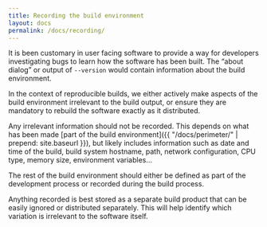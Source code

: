 ```yaml
---
title: Recording the build environment
layout: docs
permalink: /docs/recording/
---
```


It is been customary in user facing software to provide a way for
developers investigating bugs to learn how the software has been
built. The “about dialog” or output of `--version` would contain
information about the build environment.

In the context of reproducible builds, we either actively make aspects
of the build environment irrelevant to the build output, or ensure they
are mandatory to rebuild the software exactly as it distributed.

Any irrelevant information should not be recorded. This depends on what
has been made [part of the build environment]({{ "/docs/perimeter/" | prepend: site.baseurl }}),
but likely includes information such as date and time of the build,
build system hostname, path, network configuration, CPU type, memory
size, environment variables…

The rest of the build environment should either be defined as part of
the development process or recorded during the build process.

Anything recorded is best stored as a separate build product that can
be easily ignored or distributed separately. This will help identify
which variation is irrelevant to the software itself.
